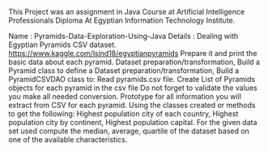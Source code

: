 This Project was an assignment in Java Course at Artificial Intelligence Professionals Diploma At Egyptian Information Technology Institute.

Name : Pyramids-Data-Exploration-Using-Java
Details : Dealing with Egyptian Pyramids CSV dataset. https://www.kaggle.com/lsind18/egyptianpyramids Prepare it and print the basic data about each pyramid.
Dataset preparation/transformation, Build a Pyramid class to define a Dataset preparation/transformation, Build a PyramidCSVDAO class to: Read pyramids.csv file.
Create List of Pyramids objects for each pyramid in the csv file Do not forget to validate the values you make all needed conversion. Prototype for all information you will extract from CSV for each pyramid.
Using the classes created or methods to get the following: Highest population city of each country, Highest population city by continent, Highest population capital.
For the given data set used compute the median, average, quartile of the dataset based on one of the available characteristics.
